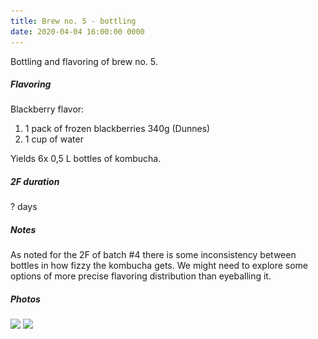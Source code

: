 ```yaml
---
title: Brew no. 5 - bottling
date: 2020-04-04 16:00:00 0000
---
```


Bottling and flavoring of brew no. 5.

##### Flavoring

Blackberry flavor:
1. 1 pack of frozen blackberries 340g (Dunnes)
2. 1 cup of water

Yields 6x 0,5 L bottles of kombucha.

##### 2F duration

? days

##### Notes

As noted for the 2F of batch #4 there is some inconsistency between bottles
in how fizzy the kombucha gets. We might need to explore some options of more
precise flavoring distribution than eyeballing it. 

##### Photos 

<img data-src="https://github.com/JakubStas/coldone.github.io/raw/master/assets/images/2020-04-04/01.jpeg" class="lazyload" src="https://github.com/JakubStas/coldone.github.io/raw/master/assets/images/placeholder-image.png">

<img data-src="https://github.com/JakubStas/coldone.github.io/raw/master/assets/images/2020-04-04/02.jpeg" class="lazyload" src="https://github.com/JakubStas/coldone.github.io/raw/master/assets/images/placeholder-image.png">